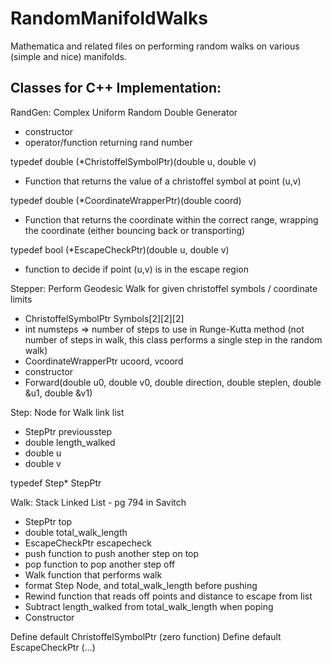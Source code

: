 # RandomManifoldWalks
Mathematica and related files on performing random walks on various (simple and nice) manifolds.

## Classes for C++ Implementation:

RandGen: Complex Uniform Random Double Generator
 - constructor
 - operator/function returning rand number

typedef double (*ChristoffelSymbolPtr)(double u, double v)
 - Function that returns the value of a christoffel symbol at point (u,v)

typedef double (*CoordinateWrapperPtr)(double coord)
 - Function that returns the coordinate within the correct range, wrapping the coordinate (either bouncing back or transporting)
 
typedef bool (*EscapeCheckPtr)(double u, double v)
 - function to decide if point (u,v) is in the escape region

Stepper: Perform Geodesic Walk for given christoffel symbols / coordinate limits
 - ChristoffelSymbolPtr Symbols[2][2][2]
 - int numsteps ⇒ number of steps to use in Runge-Kutta method (not number of steps in walk, this class performs a single step in the random walk)
 - CoordinateWrapperPtr ucoord, vcoord
 - constructor
 - Forward(double u0, double v0, double direction, double steplen, double &u1, double &v1)

Step: Node for Walk link list
 - StepPtr previousstep
 - double length_walked
 - double u
 - double v

typedef Step* StepPtr

Walk: Stack Linked List - pg 794 in Savitch
 - StepPtr top
 - double total_walk_length
 - EscapeCheckPtr escapecheck
 - push function to push another step on top
 - pop function to pop another step off
 - Walk function that performs walk 
 - format Step Node, and total_walk_length before pushing
 - Rewind function that reads off points and distance to escape from list
 - Subtract length_walked from total_walk_length when poping
 - Constructor

Define default ChristoffelSymbolPtr (zero function)
Define default EscapeCheckPtr (...)

